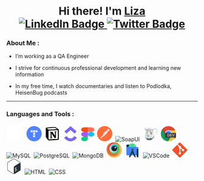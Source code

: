 <div id="header" align="center">
  <h1> Hi there! I'm <a href="https://github.com/eelizabeeth" target="_blank">Liza</a>
<div id="badges">
  <a href="mailto:egorovaeelizabeeth@gmail.com">
    <img src="https://img.shields.io/badge/Gmail-red?style=for-the-badge&logo=Gmail&logoColor=white" alt="LinkedIn Badge"/>
  </a>
  <a href="https://t.me/eelizaveet">
    <img src="https://img.shields.io/badge/Telegram-blue?style=for-the-badge&logo=telegram&logoColor=white" alt="Twitter Badge"/>
  </a>
  </h1>
</div>
</div>

### About Me :

- I’m working as a QA Engineer

- I strive for continuous professional development and learning new information

- In my free time, I watch documentaries and listen to Podlodka, HeisenBug podcasts

---

### Languages and Tools :

<div>
  <img src="icon/qase.svg" title="Qase.io" alt="Qase.io" width="45" height="45"/>&nbsp;
  <img src="icon/Yandex.Tracker.png" title="Yandex.tracker" alt="Yandex.tracker" width="40" height="40"/>&nbsp;
  <img src="icon/notion.png" title="Notion" alt="Notion" width="40" height="40"/>&nbsp;
  <img src="icon/clickup.svg" title="Clickup" alt="Clickup" width="40" height="40"/>&nbsp;
  <img src="icon/Figma.svg" title="Figma" alt="Figma" width="35" height="37"/>&nbsp;
  <img src="icon/postman.svg" title="Postman" alt="Postman" width="40" height="40"/>&nbsp;
  <img src="https://static0.smartbear.co/smartbearbrand/media/images/home/soapui-icon.svg" title="SoapUI" alt="SoapUI" width="40" height="40"/>&nbsp;
  <img src="icon/charles.png" title="Charles Proxy" alt="Charles Proxy" width="40" height="40"/>&nbsp;
  <img src="icon/devtools.png" title="Devtools" alt="Devtools" width="40" height="40"/>&nbsp;
  <img src="https://cdn.jsdelivr.net/gh/devicons/devicon/icons/mysql/mysql-original.svg" title="MySQL" alt="MySQL" width="40" height="40"/>&nbsp;
  <img src="https://cdn.jsdelivr.net/gh/devicons/devicon/icons/postgresql/postgresql-original.svg" title="PostgreSQL" alt="PostgreSQL" width="40" height="40"/>&nbsp;
  <img src="https://cdn.jsdelivr.net/gh/devicons/devicon/icons/mongodb/mongodb-original.svg" title="MongoDB" alt="MongoDB" width="40" height="40"/>&nbsp;    
  <img src="icon/browserstack.png" title="Browserstack" alt="Browserstack" width="40" height="40"/>&nbsp;
  <img src="icon/androidstudio.svg" title="Android studio" alt="Android studio" width="40" height="40"/>&nbsp;
 <img src="https://cdn.jsdelivr.net/gh/devicons/devicon/icons/vscode/vscode-original.svg" title="VSCode" alt="VSCode" width="40" height="40"/>&nbsp;
 <img src="icon/git.svg" title="Git" alt="Git" width="40" height="40"/>&nbsp;
 <img src="icon/Bash.png" title="Bash" alt="Bash" width="40" height="40"/>&nbsp;
 <img src="https://cdn.jsdelivr.net/gh/devicons/devicon/icons/html5/html5-original.svg" title="HTML5" alt="HTML" width="40" height="40"/>&nbsp;
 <img src="https://cdn.jsdelivr.net/gh/devicons/devicon/icons/css3/css3-original.svg"  title="CSS3" alt="CSS" width="40" height="40"/>&nbsp;



